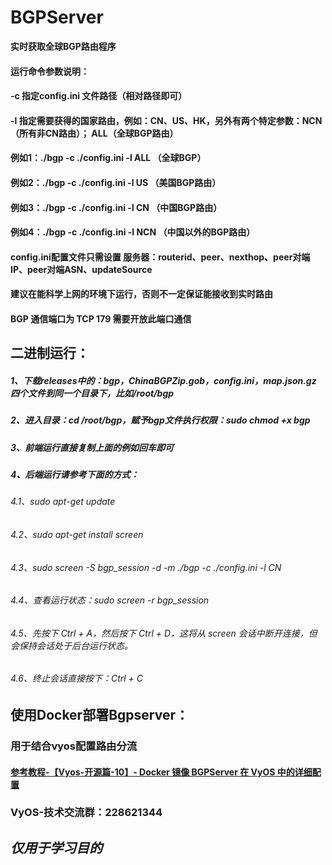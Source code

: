 # BGPServer

**实时获取全球BGP路由程序**

#### 运行命令参数说明： 
#### -c 指定config.ini 文件路径（相对路径即可）<br>
#### -l 指定需要获得的国家路由，例如：CN、US、HK，另外有两个特定参数：NCN（所有非CN路由）； ALL（全球BGP路由） <br>

#### 例如1：./bgp -c ./config.ini -l ALL （全球BGP）<br>
#### 例如2：./bgp -c ./config.ini -l US （美国BGP路由）<br>
#### 例如3：./bgp -c ./config.ini -l CN （中国BGP路由）<br>
#### 例如4：./bgp -c ./config.ini -l NCN （中国以外的BGP路由）<br>

#### config.ini配置文件只需设置 服务器：routerid、peer、nexthop、peer对端IP、peer对端ASN、updateSource <br>

#### 建议在能科学上网的环境下运行，否则不一定保证能接收到实时路由 <br>

#### BGP 通信端口为 TCP 179 需要开放此端口通信 <br>

## 二进制运行：

##### 1、下载releases中的：bgp，ChinaBGPZip.gob，config.ini，map.json.gz 四个文件到同一个目录下，比如/root/bgp
##### 2、进入目录：cd /root/bgp，赋予bgp文件执行权限：sudo chmod +x bgp
##### 3、前端运行直接复制上面的例如回车即可
##### 4、后端运行请参考下面的方式：
###### 4.1、sudo apt-get update
###### 4.2、sudo apt-get install screen
###### 4.3、sudo screen -S bgp_session -d -m ./bgp -c ./config.ini -l CN
###### 4.4、查看运行状态：sudo screen -r bgp_session
###### 4.5、先按下 Ctrl + A，然后按下 Ctrl + D，这将从 screen 会话中断开连接，但会保持会话处于后台运行状态。
###### 4.6、终止会话直接按下：Ctrl + C

## 使用Docker部署Bgpserver：

### 用于结合vyos配置路由分流

#### [参考教程-【Vyos-开源篇-10】- Docker 镜像 BGPServer 在 VyOS 中的详细配置](https://yangpin.link/archives/1764.html)

### VyOS-技术交流群：228621344

## *仅用于学习目的*
